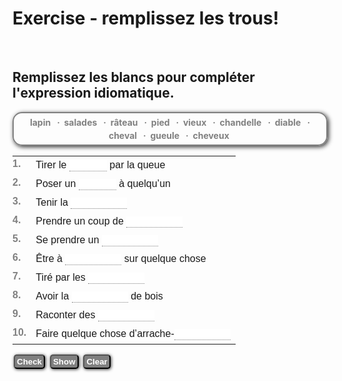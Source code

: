 <h1>Exercise - remplissez les trous!</h1>
<br>
<h2>Remplissez les blancs pour compléter l'expression idiomatique.</h2>

<style type="text/css">
<!-- 

.instrC{
color:gray;
font-weight:bold;
}

.wordbox{
border:solid gray 2px;
margin:10px auto;
padding:3px 5px;
line-height:1.5;
font-weight:bold;
color:gray;
padding:4px 10px;
border-radius:15px;
-moz-border-radius:15px;
-webkit-border-radius:15px;
-o-border-radius:15px;
box-shadow:2px 2px 7px #333;
-moz-box-shadow:2px 2px 7px #333;
-webkit-box-shadow:2px 2px 7px #333;
-o-box-shadow:2px 2px 7px #333;
text-align:center;
}

.optionWord{
color:gray;
font-weight:bold;
}

.optionWord a{
color:gray;
text-decoration:none;
}

.optionWord a:hover{
color:black;
text-decoration:none;
}

.tdNumC{
padding:0 7px 0 0px;
color:gray;
font-weight:bold;
vertical-align:top;
}

.buttonC{
background:gray;
color:white;
padding:2px 3px;
font-weight:bold;
-moz-border-radius:5px;
-webkit-border-radius:5px;
-o-border-radius:5px;
-moz-box-shadow:1px 1px 5px #333;
-webkit-box-shadow:1px 1px 5px #333;
-o-box-shadow:1px 1px 5px #333;
margin:0 2px;
}

.textBoxC{
border:none;
border-bottom:1px dotted gray;
}


 -->
</style>

<div id="wordBox" class="wordbox" style="margin:10px 0;"><span class="optionWord">lapin</span> &nbsp; · &nbsp;<span class="optionWord">salades</span> &nbsp; · &nbsp;<span class="optionWord">râteau</span> &nbsp; · &nbsp;<span class="optionWord">pied</span> &nbsp; · &nbsp;<span class="optionWord">vieux</span> &nbsp; · &nbsp;<span class="optionWord">chandelle</span> &nbsp; · &nbsp;<span class="optionWord">diable</span> &nbsp; · &nbsp;<span class="optionWord">cheval</span> &nbsp; · &nbsp;<span class="optionWord">gueule</span> &nbsp; · &nbsp;<span class="optionWord">cheveux</span> &nbsp; </div>

<div style="font-family:arial;font-size:16px;"><table style="line-height:1.5;font-size:16;"><tbody>

<tr><td class="tdNumC">1.</td><td>Tirer le <input style="width:60;" class="textBoxC" type="text" id="ex0AnsBox0">  par la queue </td></tr>

<tr><td class="tdNumC">2.</td><td>Poser un <input style="width:60;" class="textBoxC" type="text" id="ex0AnsBox1">  à quelqu’un </td></tr>

<tr><td class="tdNumC">3.</td><td>Tenir la <input style="width:90;" class="textBoxC" type="text" id="ex0AnsBox2">  </td></tr>

<tr><td class="tdNumC">4.</td><td>Prendre un coup de <input style="width:90;" class="textBoxC" type="text" id="ex0AnsBox3">  </td></tr>

<tr><td class="tdNumC">5.</td><td>Se prendre un <input style="width:90;" class="textBoxC" type="text" id="ex0AnsBox4">  </td></tr>

<tr><td class="tdNumC">6.</td><td>Être à <input style="width:90;" class="textBoxC" type="text" id="ex0AnsBox5">  sur quelque chose </td></tr>

<tr><td class="tdNumC">7.</td><td>Tiré par les <input style="width:90;" class="textBoxC" type="text" id="ex0AnsBox6">  </td></tr>

<tr><td class="tdNumC">8.</td><td>Avoir la <input style="width:90;" class="textBoxC" type="text" id="ex0AnsBox7">  de bois </td></tr>

<tr><td class="tdNumC">9.</td><td>Raconter des <input style="width:90;" class="textBoxC" type="text" id="ex0AnsBox8">  </td></tr>

<tr><td class="tdNumC">10.</td><td>Faire quelque chose d’arrache-<input style="width:90;" class="textBoxC" type="text" id="ex0AnsBox9">  </td></tr></tbody></table></div>

<div style="margin:10px 0;">
<input type="button" class="buttonC" value="Check" onclick="checkAnsBoxAnswers(0)">
<input type="button" class="buttonC" value="Show" onclick="showAnsBoxAnswers(0)">
<input type="button" class="buttonC" value="Clear" onclick="clearAnsBoxAnswers(0)">
 <span id="messageArea0">
</span>
</div>


<script type="text/javascript">
<!--

var clickedWord=""
var ansA=[]
ansA[0]=["diable","lapin","chandelle","vieux","râteau","cheval","cheveux","gueule","salades","pied"]

function checkAnsBoxAnswers(exNum){ 
  var ca=0
  for(var c=0;c<ansA[exNum].length;c++){
    var guess=doSpaces(exNum,c)
    var ans=doAnswers(guess,ansA[exNum][c])
    if(ans=="yes"){
      document.getElementById("ex"+exNum+"AnsBox"+c).style.color="green"
      document.getElementById("ex"+exNum+"AnsBox"+c).style.fontWeight="bold"
      ca++
    }
    else{
      document.getElementById("ex"+exNum+"AnsBox"+c).style.color="red" 
    } 
  }
  showScore(exNum,ca) 
}

function checkAnsBoxInvisibleAnswersScore(exNum){
  var ca=0
  for(var c=0;c<ansA[exNum].length;c++){
    var guess = document.getElementById("ex"+exNum+"AnsBox"+c).value;
    var ans=doAnswers(guess,ansA[exNum][c])
    if(ans=="yes"){
      document.getElementById("ex"+exNum+"TickBox"+c).innerHTML=getInvisibleAnswersSign(1)
      ca++
    }
    else if(guess==""){
      document.getElementById("ex"+exNum+"TickBox"+c).innerHTML=getInvisibleAnswersSign(3)
    }
    else{
      document.getElementById("ex"+exNum+"TickBox"+c).innerHTML=getInvisibleAnswersSign(2)
    }
  }
  showScore(exNum,ca) 
}
function doAnswers(guess,ans){
  if(guess==ans){
    txt="yes"
  }
  else{
    txt="no"
  }
  return txt
}


function getInvisibleAnswersSign(x){
  if(x==1){
    var txt='<span style="color:green;font-weight:bold;">Y</span>'
  }
  else if(x==2){ 
    var txt='<span style="font-size: 100%;color:red;font-weight:bold;">X</span>'
  }
  else if(x==3){ 
    var txt='<span style="font-size: 100%;color:orange;font-weight:bold;">?</span>'
  }
  return txt  
}


function showScore(exNum,ca){
  var qlen=ansA[exNum].length
  var pc=ca/qlen*100
  pc=Math.round(pc)
  var txt="<span class='instrC'>You have scored "+pc+" percent ( "+ca+" / "+qlen+" )</span>"
  document.getElementById("messageArea"+exNum).innerHTML=txt
}


function doSpaces(exNum,qNum){
  var txt=document.getElementById("ex"+exNum+"AnsBox"+qNum).value
  if(txt.charAt(txt.length-1)==" "){
    txt=txt.slice(0,txt.length-1)
    document.getElementById("ex"+exNum+"AnsBox"+qNum).value=txt
  }
  return txt
}

function showAnsBoxAnswers(exNum){
  for(var c=0;c<ansA[exNum].length;c++){
  if(document.getElementById("ex"+exNum+"AnsBox"+c).value==ansA[exNum][c]){
    document.getElementById("ex"+exNum+"AnsBox"+c).style.color="green"
    document.getElementById("ex"+exNum+"AnsBox"+c).style.fontWeight="bold"
  }
  else{
    document.getElementById("ex"+exNum+"AnsBox"+c).value=ansA[exNum][c]
    document.getElementById("ex"+exNum+"AnsBox"+c).style.color="red"
    document.getElementById("ex"+exNum+"AnsBox"+c).style.fontWeight="bold"
    }
  }
}
function clearAnsBoxAnswers(exNum){
  for(var c=0;c<ansA[exNum].length;c++){
  document.getElementById("ex"+exNum+"AnsBox"+c).value=""
  document.getElementById("ex"+exNum+"AnsBox"+c).style.color="black"
  document.getElementById("ex"+exNum+"AnsBox"+c).style.fontWeight="normal"
  }
  clearMessageArea(exNum)
}


function clearAnsBoxInvisibleAnswers(exNum){
  for(var c=0;c<ansA[exNum].length;c++){
    document.getElementById("ex"+exNum+"AnsBox"+c).value=""
    document.getElementById("ex"+exNum+"AnsBox"+c).style.color="black"
    document.getElementById("ex"+exNum+"AnsBox"+c).style.fontWeight="normal"
    document.getElementById("ex"+exNum+"TickBox"+c).innerHTML=""
  }
  clearMessageArea(exNum)
}

function clearMessageArea(exNum){
  document.getElementById("messageArea"+exNum).innerHTML=""
}
// -->
</script>
